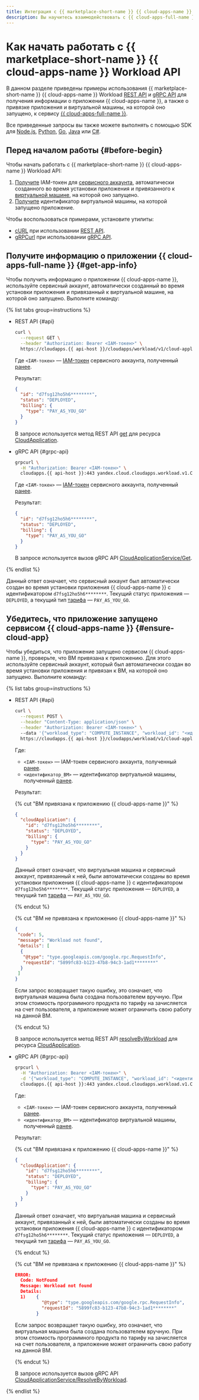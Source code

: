```yaml
---
title: Интеграция с {{ marketplace-short-name }} {{ cloud-apps-name }} Workload API
description: Вы научитесь взаимодействовать с {{ cloud-apps-full-name }} Workload API для интеграции вашего приложения с {{ marketplace-full-name }}.
---
```


# Как начать работать с {{ marketplace-short-name }} {{ cloud-apps-name }} Workload API

В данном разделе приведены примеры использования {{ marketplace-short-name }} {{ cloud-apps-name }} Workload [REST API](../../../workload/api-ref/) и [gRPC API](../../../workload/api-ref/grpc/) для получения информации о приложении {{ cloud-apps-name }}, а также о привязке приложения и виртуальной машины, на которой оно запущено, к сервису [{{ cloud-apps-full-name }}](../../../../cloud-apps/index.yaml).

Все приведенные запросы вы также можете выполнять с помощью SDK для [Node.js](https://github.com/yandex-cloud/nodejs-sdk), [Python](https://github.com/yandex-cloud/python-sdk), [Go](https://github.com/yandex-cloud/go-sdk), [Java](https://github.com/yandex-cloud/java-sdk) или [C#](https://github.com/yandex-cloud/dotnet-sdk).

## Перед началом работы {#before-begin}

Чтобы начать работать c {{ marketplace-short-name }} {{ cloud-apps-name }} Workload API:

1. [Получите](../../../../compute/operations/vm-connect/auth-inside-vm.md#auth-inside-vm) IAM-токен для [сервисного аккаунта](../../../../iam/concepts/users/service-accounts.md), автоматически созданного во время установки приложения и привязанного к [виртуальной машине](../../../../compute/concepts/vm.md), на которой оно запущено.
1. [Получите](../../../../compute/concepts/metadata/identity-document.md) идентификатор виртуальной машины, на которой запущено приложение.

Чтобы воспользоваться примерами, установите утилиты:
* [cURL](https://curl.haxx.se) при использовании [REST API](../../../workload/api-ref/).
* [gRPCurl](https://github.com/fullstorydev/grpcurl) при использовании [gRPC API](../../../workload/api-ref/grpc/).

## Получите информацию о приложении {{ cloud-apps-full-name }} {#get-app-info}

Чтобы получить информацию о приложении {{ cloud-apps-name }}, используйте сервисный аккаунт, автоматически созданный во время установки приложения и привязанный к виртуальной машине, на которой оно запущено. Выполните команду:

{% list tabs group=instructions %}

- REST API {#api}

  ```bash
  curl \
    --request GET \
    --header "Authorization: Bearer <IAM-токен>" \ 
    https://cloudapps.{{ api-host }}/cloudapps/workload/v1/cloud-applications
  ```

  Где `<IAM-токен>` — [IAM-токен](../../../../iam/concepts/authorization/iam-token.md) сервисного аккаунта, полученный [ранее](#before-begin).

  Результат:

  ```json
  {
    "id": "d7fsg12ho5h6********",
    "status": "DEPLOYED",
    "billing": {
      "type": "PAY_AS_YOU_GO"
    }
  }
  ```

  В запросе используется метод REST API [get](../../../workload/api-ref/CloudApplication/get.md) для ресурса [CloudApplication](../../../workload/api-ref/CloudApplication/index.md).

- gRPC API {#grpc-api}

  ```bash
  grpcurl \
    -H "Authorization: Bearer <IAM-токен>" \
    cloudapps.{{ api-host }}:443 yandex.cloud.cloudapps.workload.v1.CloudApplicationService/Get
  ```

  Где `<IAM-токен>` — [IAM-токен](../../../../iam/concepts/authorization/iam-token.md) сервисного аккаунта, полученный [ранее](#before-begin).

  Результат:

  ```json
  {
    "id": "d7fsg12ho5h6********",
    "status": "DEPLOYED",
    "billing": {
      "type": "PAY_AS_YOU_GO"
    }
  }
  ```

  В запросе используется вызов gRPC API [CloudApplicationService/Get](../../../workload/api-ref/grpc/CloudApplication/get.md).

{% endlist %}

Данный ответ означает, что сервисный аккаунт был автоматически создан во время установки приложения {{ cloud-apps-name }} с идентификатором `d7fsg12ho5h6********`. Текущий статус приложения — `DEPLOYED`, а текущий тип [тарифа](../../../concepts/tariff.md) — `PAY_AS_YOU_GO`.

## Убедитесь, что приложение запущено сервисом {{ cloud-apps-name }} {#ensure-cloud-app}

Чтобы убедиться, что приложение запущено сервисом {{ cloud-apps-name }}, проверьте, что ВМ привязана к приложению. Для этого используйте сервисный аккаунт, который был автоматически создан во время установки приложения и привязан к ВМ, на которой оно запущено. Выполните команду:

{% list tabs group=instructions %}

- REST API {#api}

  ```bash
  curl \
    --request POST \
    --header "Content-Type: application/json" \
    --header "Authorization: Bearer <IAM-токен>" \ 
    --data '{"workload_type": "COMPUTE_INSTANCE", "workload_id": "<идентификатор_ВМ>"}' \
    https://cloudapps.{{ api-host }}/cloudapps/workload/v1/cloud-applications:resolve-by-workload
  ```

  Где:
  
  * `<IAM-токен>` — IAM-токен сервисного аккаунта, полученный [ранее](#before-begin).
  * `<идентификатор_ВМ>` — идентификатор виртуальной машины, полученный [ранее](#before-begin).

  Результат:

  {% cut "ВМ привязана к приложению {{ cloud-apps-name }}" %}

  ```json
  {
    "cloudApplication": {
      "id": "d7fsg12ho5h6********",
      "status": "DEPLOYED",
      "billing": {
        "type": "PAY_AS_YOU_GO"
      }
    }
  }
  ```

  Данный ответ означает, что виртуальная машина и сервисный аккаунт, привязанный к ней, были автоматически созданы во время установки приложения {{ cloud-apps-name }} с идентификатором `d7fsg12ho5h6********`. Текущий статус приложения — `DEPLOYED`, а текущий тип [тарифа](../../../concepts/tariff.md) — `PAY_AS_YOU_GO`.

  {% endcut %}

  {% cut "ВМ не привязана к приложению {{ cloud-apps-name }}" %}

  ```json
  {
   "code": 5,
   "message": "Workload not found",
   "details": [
    {
     "@type": "type.googleapis.com/google.rpc.RequestInfo",
     "requestId": "5899fc83-b123-47b8-94c3-1ad1********"
    }
   ]
  }
  ```

  Если запрос возвращает такую ошибку, это означает, что виртуальная машина была создана пользователем вручную. При этом стоимость программного продукта по тарифу на зачисляется на счет пользователя, а приложение может ограничить свою работу на данной ВМ.

  {% endcut %}


  В запросе используется метод REST API [resolveByWorkload](../../../workload/api-ref/CloudApplication/resolveByWorkload.md) для ресурса [CloudApplication](../../../workload/api-ref/CloudApplication/index.md).

- gRPC API {#grpc-api}

  ```bash
  grpcurl \
    -H "Authorization: Bearer <IAM-токен>" \
    -d '{"workload_type": "COMPUTE_INSTANCE", "workload_id": "<идентификатор_ВМ>"}' \
    cloudapps.{{ api-host }}:443 yandex.cloud.cloudapps.workload.v1.CloudApplicationService/ResolveByWorkload
  ```

  Где:
  
  * `<IAM-токен>` — IAM-токен сервисного аккаунта, полученный [ранее](#before-begin).
  * `<идентификатор_ВМ>` — идентификатор виртуальной машины, полученный [ранее](#before-begin).

  Результат:

  {% cut "ВМ привязана к приложению {{ cloud-apps-name }}" %}

  ```json
  {
    "cloudApplication": {
      "id": "d7fsg12ho5h6********",
      "status": "DEPLOYED",
      "billing": {
        "type": "PAY_AS_YOU_GO"
      }
    }
  }
  ```

  Данный ответ означает, что виртуальная машина и сервисный аккаунт, привязанный к ней, были автоматически созданы во время установки приложения {{ cloud-apps-name }} с идентификатором `d7fsg12ho5h6********`. Текущий статус приложения — `DEPLOYED`, а текущий тип [тарифа](../../../concepts/tariff.md) — `PAY_AS_YOU_GO`.

  {% endcut %}

  {% cut "ВМ не привязана к приложению {{ cloud-apps-name }}" %}

  ```json
  ERROR:
    Code: NotFound
    Message: Workload not found
    Details:
    1)    {
            "@type": "type.googleapis.com/google.rpc.RequestInfo",
            "requestId": "5899fc83-b123-47b8-94c3-1ad1********"
          }
  ```

  Если запрос возвращает такую ошибку, это означает, что виртуальная машина была создана пользователем вручную. При этом стоимость программного продукта по тарифу на зачисляется на счет пользователя, а приложение может ограничить свою работу на данной ВМ.

  {% endcut %}

  В запросе используется вызов gRPC API [CloudApplicationService/ResolveByWorkload](../../../workload/api-ref/grpc/CloudApplication/resolveByWorkload.md).

{% endlist %}